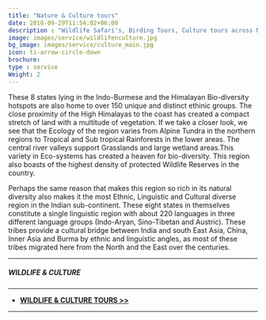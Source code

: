 ```yaml
---
title: "Nature & Culture tours"
date: 2018-09-29T11:54:02+06:00
description : "Wildlife Safari's, Birding Tours, Culture tours across Northeast India"
image: images/service/wildlifenculture.jpg
bg_image: images/service/culture_main.jpg
icon: ti-arrow-circle-down
brochure: 
type : service
Weight: 2
---
```


These 8 states lying in the Indo-Burmese and the Himalayan Bio-diversity hotspots are also home to over 150 unique and distinct ethinic groups. 
The close proximity of the High Himalayas to the coast has created a compact stretch of land with a multitude of vegetation. If we take a closer look, we see that the Ecology of the region varies from Alpine Tundra in the northern regions to Tropical and Sub tropical Rainforests in the lower areas. The central river valleys support Grasslands and large wetland areas.This variety in Eco-systems has created a heaven for bio-diversity. This region also boasts of the highest density of protected Wildlife Reserves in the country.

Perhaps the same reason that makes this region so rich in its natural diversity also makes it the most Ethnic, Linguistic and Cultural diverse region in the Indian sub-continent. These eight states in themselves constitute a single linguistic region with about 220 languages in three different language groups (Indo-Aryan, Sino-Tibetan and Austric). These tribes provide a cultural bridge between India and south East Asia, China, Inner Asia and Burma by ethnic and linguistic angles, as most of these tribes migrated here from the North and the East over the centuries.

---
##### **WILDLIFE & CULTURE**
---

+ [**WILDLIFE & CULTURE TOURS >>**](/culture/)

---




